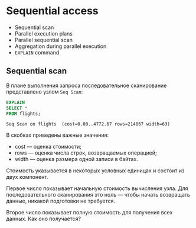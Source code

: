 # Sequential access

- Sequential scan
- Parallel execution plans
- Parallel sequential scan
- Aggregation during parallel execution
- `EXPLAIN` command

## Sequential scan

В плане выполнения запроса последовательное сканирование представлено узлом `Seq Scan`:

```sql
EXPLAIN
SELECT *
FROM flights;
```

```console
Seq Scan on flights  (cost=0.00..4772.67 rows=214867 width=63)
```

В скобках приведены важные значения:

- cost — оценка стоимости;
- rows — оценка числа строк, возвращаемых операцией;
- width — оценка размера одной записи в байтах.

Стоимость указывается в некоторых условных единицах и состоит из двух компонент.

Первое число показывает начальную стоимость вычисления узла. Для последовательного сканирования это ноль — чтобы начать возвращать данные, никакой подготовки не требуется.

Второе число показывает полную стоимость для получения всех данных. Как оно получается?
